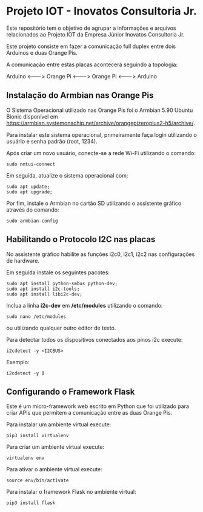 # Projeto IOT - Inovatos Consultoria Jr.

Este repositório tem o objetivo de agrupar a informações e arquivos relacionados ao Projeto IOT da Empresa Júnior Inovatos Consultoria Jr.

Este projeto consiste em fazer a comunicação full duplex entre dois Arduinos e duas Orange Pis.

A comunicação entre estas placas acontecerá seguindo a topologia:

Arduino <---> Orange Pi <---> Orange Pi <---> Arduino

## Instalação do Armbian nas Orange Pis

O Sistema Operacional utilizado nas Orange Pis foi o Armbian 5.90 Ubuntu Bionic disponível em https://armbian.systemonachip.net/archive/orangepizeroplus2-h5/archive/.

Para instalar este sistema operacional, primeiramente faça login utilizando o usuário e senha padrão (root, 1234).

Após criar um novo usuário, conecte-se a rede Wi-Fi utilizando o comando:

```
sudo nmtui-connect
```

Em seguida, atualize o sistema operacional com:
```
sudo apt update;
sudo apt upgrade;
```
Por fim, instale o Armbian no cartão SD utilizando o assistente gráfico através do comando:
```
sudo armbian-config
```

## Habilitando o Protocolo I2C nas placas

No assistente gráfico habilite as funções
i2c0, i2c1, i2c2 nas configurações de hardware.

Em seguida instale os seguintes pacotes:
```
sudo apt install python-smbus python-dev;
sudo apt install i2c-tools;
sudo apt install libi2c-dev;
```
Inclua a linha __i2c-dev__ em __/etc/modules__ utilizando o comando:
```
sudo nano /etc/modules
```
ou utilizando qualquer outro editor de texto.

Para detectar todos os dispositivos conectados aos pinos i2c execute:
```
i2cdetect -y <I2CBUS>
```
Exemplo:
```
i2cdetect -y 0
```

## Configurando o Framework Flask

Este é um micro-framework web escrito em Python que foi utilizado para criar APIs que permitem a comunicação entre as duas Orange Pis.

Para instalar um ambiente virtual execute:
```
pip3 install virtualenv
```

Para criar um ambiente virtual execute:
```
virtualenv env
```

Para ativar o ambiente virtual execute:
```
source env/bin/activate
```

Para instalar o framework Flask no ambiente virtual:

```
pip3 install flask
```


 